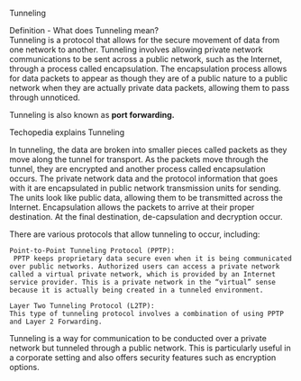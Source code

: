 
Tunneling

Definition - What does Tunneling mean?    
Tunneling is a protocol that allows for the secure movement of data from one network to another. Tunneling involves allowing private network communications to be sent across a public network, such as the Internet, through a process called encapsulation. The encapsulation process allows for data packets to appear as though they are of a public nature to a public network when they are actually private data packets, allowing them to pass through unnoticed.

Tunneling is also known as **port forwarding.**    


Techopedia explains Tunneling

In tunneling, the data are broken into smaller pieces called packets as they move along the tunnel for transport. As the packets move through the tunnel, they are encrypted and another process called encapsulation occurs. The private network data and the protocol information that goes with it are encapsulated in public network transmission units for sending. The units look like public data, allowing them to be transmitted across the Internet. Encapsulation allows the packets to arrive at their proper destination. At the final destination, de-capsulation and decryption occur.

There are various protocols that allow tunneling to occur, including:
```
Point-to-Point Tunneling Protocol (PPTP):
 PPTP keeps proprietary data secure even when it is being communicated over public networks. Authorized users can access a private network called a virtual private network, which is provided by an Internet service provider. This is a private network in the “virtual” sense because it is actually being created in a tunneled environment.

Layer Two Tunneling Protocol (L2TP): 
This type of tunneling protocol involves a combination of using PPTP and Layer 2 Forwarding.
```

Tunneling is a way for communication to be conducted over a private network but tunneled through a public network. This is particularly useful in a corporate setting and also offers security features such as encryption options.


